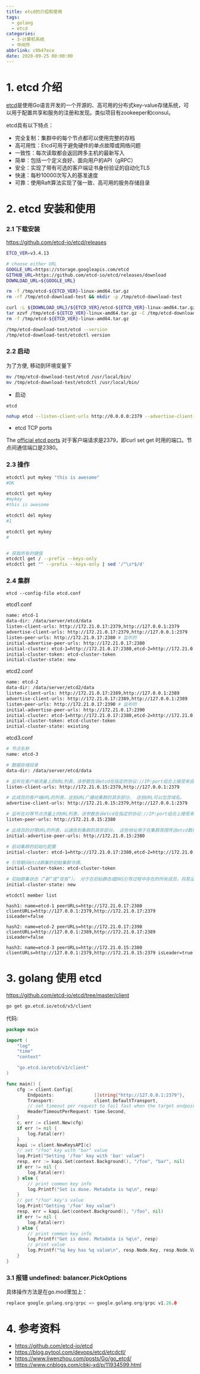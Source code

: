 ```yaml
---
title: etcd的介绍和使用
tags:
  - golang
  - etcd
categories:
  - 3-计算机系统
  - 中间件
abbrlink: c0b47ece
date: 2020-09-25 00:00:00
---
```




# 1. etcd 介绍

[etcd](https://etcd.io/)是使用Go语言开发的一个开源的、高可用的分布式key-value存储系统，可以用于配置共享和服务的注册和发现。类似项目有zookeeper和consul。

etcd具有以下特点：

- 完全复制：集群中的每个节点都可以使用完整的存档
- 高可用性：Etcd可用于避免硬件的单点故障或网络问题
- 一致性：每次读取都会返回跨多主机的最新写入
- 简单：包括一个定义良好、面向用户的API（gRPC）
- 安全：实现了带有可选的客户端证书身份验证的自动化TLS
- 快速：每秒10000次写入的基准速度
- 可靠：使用Raft算法实现了强一致、高可用的服务存储目录

<!-- more -->

# 2. etcd 安装和使用

### 2.1 下载安装

https://github.com/etcd-io/etcd/releases

```bash
ETCD_VER=v3.4.13

# choose either URL
GOOGLE_URL=https://storage.googleapis.com/etcd
GITHUB_URL=https://github.com/etcd-io/etcd/releases/download
DOWNLOAD_URL=${GOOGLE_URL}

rm -f /tmp/etcd-${ETCD_VER}-linux-amd64.tar.gz
rm -rf /tmp/etcd-download-test && mkdir -p /tmp/etcd-download-test

curl -L ${DOWNLOAD_URL}/${ETCD_VER}/etcd-${ETCD_VER}-linux-amd64.tar.gz -o /tmp/etcd-${ETCD_VER}-linux-amd64.tar.gz
tar xzvf /tmp/etcd-${ETCD_VER}-linux-amd64.tar.gz -C /tmp/etcd-download-test --strip-components=1
rm -f /tmp/etcd-${ETCD_VER}-linux-amd64.tar.gz

/tmp/etcd-download-test/etcd --version
/tmp/etcd-download-test/etcdctl version
```



### 2.2 启动

为了方便, 移动到环境变量下

```bash
mv /tmp/etcd-download-test/etcd /usr/local/bin/
mv /tmp/etcd-download-test/etcdctl /usr/local/bin/
```

+ 启动

```bash
etcd

nohup etcd --listen-client-urls http://0.0.0.0:2379 --advertise-client-urls http://0.0.0.0:2379 &
```

+ etcd TCP ports

The [official etcd ports](http://www.iana.org/assignments/service-names-port-numbers/service-names-port-numbers.txt) 对于客户端请求是2379，即curl set get 时用的端口。节点间通信端口是2380。



### 2.3 操作

```bash
etcdctl put mykey "this is awesome"
#OK

etcdctl get mykey
#mykey
#this is awesome

etcdctl del mykey
#1

etcdctl get mykey
#


# 获取所有的键值
etcdctl get / --prefix --keys-only
etcdctl get "" --prefix --keys-only | sed '/^\s*$/d'
```



### 2.4 集群

```
etcd --config-file etcd.conf
```

etcd1.conf

```bash
name: etcd-1
data-dir: /data/server/etcd/data
listen-client-urls: http://172.21.0.17:2379,http://127.0.0.1:2379
advertise-client-urls: http://172.21.0.17:2379,http://127.0.0.1:2379
listen-peer-urls: http://172.21.0.17:2380 # 监听的
initial-advertise-peer-urls: http://172.21.0.17:2380
initial-cluster: etcd-1=http://172.21.0.17:2380,etcd-2=http://172.21.0.17:2390,etcd-3=http://172.21.0.15:2380
initial-cluster-token: etcd-cluster-token
initial-cluster-state: new
```

etcd2.conf

```bash
name: etcd-2
data-dir: /data/server/etcd2/data
listen-client-urls: http://172.21.0.17:2389,http://127.0.0.1:2389
advertise-client-urls: http://172.21.0.17:2389,http://127.0.0.1:2389
listen-peer-urls: http://172.21.0.17:2390 # 监听的
initial-advertise-peer-urls: http://172.21.0.17:2390
initial-cluster: etcd-1=http://172.21.0.17:2380,etcd-2=http://172.21.0.17:2390,etcd-3=http://172.21.0.15:2380
initial-cluster-token: etcd-cluster-token
initial-cluster-state: existing
```

etcd3.conf

```bash
# 节点名称
name: etcd-3 

# 数据存储目录
data-dir: /data/server/etcd/data 

# 监听在客户端流量上的URL列表，该参数告诉etcd在指定的协议://IP:port组合上接受来自客户端的传入请求。
listen-client-urls: http://172.21.0.15:2379,http://127.0.0.1:2379 

# 此成员的客户端URL的列表，这些URL广播给集群的其余部分。 这些URL可以包含域名。
advertise-client-urls: http://172.21.0.15:2379,http://127.0.0.1:2379

# 监听在对等节点流量上的URL列表，该参数告诉etcd在指定的协议://IP:port组合上接受来自其对等方的传入请求。
listen-peer-urls: http://172.21.0.15:2380

# 此成员的对等URL的列表，以通告到集群的其余部分。 这些地址用于在集群周围传送etcd数据。 所有集群成员必须至少有一个路由。 这些URL可以包含域名。
initial-advertise-peer-urls: http://172.21.0.15:2380

# 启动集群的初始化配置
initial-cluster: etcd-1=http://172.21.0.17:2380,etcd-2=http://172.21.0.17:2390,etcd-3=http://172.21.0.15:2380

# 引导期间etcd群集的初始集群令牌。
initial-cluster-token: etcd-cluster-token

# 初始群集状态（“新”或“现有”）。 对于在初始静态或DNS引导过程中存在的所有成员，将其设置为new。 如果此选项设置为existing，则etcd将尝试加入现存集群。 如果设置了错误的值，etcd将尝试启动，但会安全地失败。
initial-cluster-state: new
```



`etcdctl member list`

```
hash1: name=etcd-1 peerURLs=http://172.21.0.17:2380 clientURLs=http://127.0.0.1:2379,http://172.21.0.17:2379 isLeader=false

hash2: name=etcd-2 peerURLs=http://172.21.0.17:2390 clientURLs=http://127.0.0.1:2389,http://172.21.0.17:2389 isLeader=false

hash3: name=etcd-3 peerURLs=http://172.21.0.15:2380 clientURLs=http://127.0.0.1:2379,http://172.21.0.15:2379 isLeader=true
```



# 3. golang 使用 etcd

https://github.com/etcd-io/etcd/tree/master/client

```bash
go get go.etcd.io/etcd/v3/client
```

代码:

```go
package main

import (
	"log"
	"time"
	"context"

	"go.etcd.io/etcd/v3/client"
)

func main() {
	cfg := client.Config{
		Endpoints:               []string{"http://127.0.0.1:2379"},
		Transport:               client.DefaultTransport,
		// set timeout per request to fail fast when the target endpoint is unavailable
		HeaderTimeoutPerRequest: time.Second,
	}
	c, err := client.New(cfg)
	if err != nil {
		log.Fatal(err)
	}
	kapi := client.NewKeysAPI(c)
	// set "/foo" key with "bar" value
	log.Print("Setting '/foo' key with 'bar' value")
	resp, err := kapi.Set(context.Background(), "/foo", "bar", nil)
	if err != nil {
		log.Fatal(err)
	} else {
		// print common key info
		log.Printf("Set is done. Metadata is %q\n", resp)
	}
	// get "/foo" key's value
	log.Print("Getting '/foo' key value")
	resp, err = kapi.Get(context.Background(), "/foo", nil)
	if err != nil {
		log.Fatal(err)
	} else {
		// print common key info
		log.Printf("Get is done. Metadata is %q\n", resp)
		// print value
		log.Printf("%q key has %q value\n", resp.Node.Key, resp.Node.Value)
	}
}
```



### 3.1 报错 undefined: balancer.PickOptions

具体操作方法是在go.mod里加上：

```go
replace google.golang.org/grpc => google.golang.org/grpc v1.26.0
```



# 4. 参考资料

+ https://github.com/etcd-io/etcd
+ https://blog.pytool.com/devops/etcd/etcdctl/
+ https://www.liwenzhou.com/posts/Go/go_etcd/
+ https://www.cnblogs.com/cbkj-xd/p/11934599.html